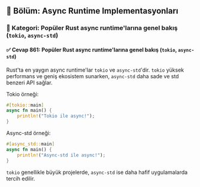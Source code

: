 ## 📘 Bölüm: Async Runtime Implementasyonları
### 🔹 Kategori: Popüler Rust async runtime'larına genel bakış (`tokio`, `async-std`)
#### ✅ Cevap 861: Popüler Rust async runtime'larına genel bakış (`tokio`, `async-std`)

Rust'ta en yaygın async runtime'lar `tokio` ve `async-std`'dir. `tokio` yüksek performans ve geniş ekosistem sunarken, `async-std` daha sade ve std benzeri API sağlar.

Tokio örneği:
```rust
#[tokio::main]
async fn main() {
    println!("Tokio ile async!");
}
```
Async-std örneği:
```rust
#[async_std::main]
async fn main() {
    println!("Async-std ile async!");
}
```

`tokio` genellikle büyük projelerde, `async-std` ise daha hafif uygulamalarda tercih edilir.
